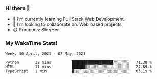 ### Hi there 👋

- 🌱 I’m currently learning Full Stack Web Development.
- 👯 I’m looking to collaborate on: Web based projects
- 😄 Pronouns: She/Her

### My WakaTime Stats!

<!--START_SECTION:waka-->
```text
Week: 30 April, 2021 - 07 May, 2021

Python       32 mins         ██████████████████░░░░░░░   71.38 % 
HTML         11 mins         ██████▒░░░░░░░░░░░░░░░░░░   24.89 % 
TypeScript   1 min           ▓░░░░░░░░░░░░░░░░░░░░░░░░   03.19 % 
```
<!--END_SECTION:waka-->
